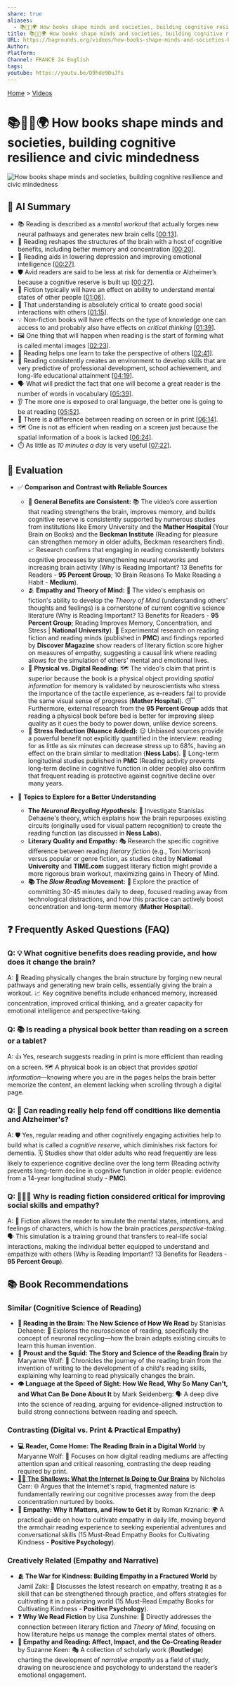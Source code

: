 ```yaml
---
share: true
aliases:
  - 📚🧠🤝🌍 How books shape minds and societies, building cognitive resilience and civic mindedness
title: 📚🧠🤝🌍 How books shape minds and societies, building cognitive resilience and civic mindedness
URL: https://bagrounds.org/videos/how-books-shape-minds-and-societies-building-cognitive-resilience-and-civic-mindedness
Author:
Platform:
Channel: FRANCE 24 English
tags:
youtube: https://youtu.be/D9hde90uJfs
---
```

[Home](../index.md) > [Videos](./index.md)  
# 📚🧠🤝🌍 How books shape minds and societies, building cognitive resilience and civic mindedness  
![How books shape minds and societies, building cognitive resilience and civic mindedness](https://youtu.be/D9hde90uJfs)  
  
## 🤖 AI Summary  
  
* 📚 Reading is described as a *mental workout* that actually forges new neural pathways and generates new brain cells \[[00:13](http://www.youtube.com/watch?v=D9hde90uJfs&t=13)].  
* 🧠 Reading reshapes the structures of the brain with a host of cognitive benefits, including better memory and concentration \[[00:20](http://www.youtube.com/watch?v=D9hde90uJfs&t=20)].  
* 🧘 Reading aids in lowering depression and improving emotional intelligence \[[00:27](http://www.youtube.com/watch?v=D9hde90uJfs&t=27)].  
* 🛡️ Avid readers are said to be less at risk for dementia or Alzheimer’s because a cognitive reserve is built up \[[00:27](http://www.youtube.com/watch?v=D9hde90uJfs&t=27)].  
* 🤝 Fiction typically will have an effect on ability to understand mental states of other people \[[01:06](http://www.youtube.com/watch?v=D9hde90uJfs&t=66)].  
* 👥 That understanding is absolutely critical to create good social interactions with others \[[01:15](http://www.youtube.com/watch?v=D9hde90uJfs&t=75)].  
* 💡 Non-fiction books will have effects on the type of knowledge one can access to and probably also have effects on *critical thinking* \[[01:39](http://www.youtube.com/watch?v=D9hde90uJfs&t=99)].  
* 🖼️ One thing that will happen when reading is the start of forming what is called mental images \[[02:23](http://www.youtube.com/watch?v=D9hde90uJfs&t=143)].  
* 🚶 Reading helps one learn to take the perspective of others \[[02:41](http://www.youtube.com/watch?v=D9hde90uJfs&t=161)].  
* 🎯 Reading consistently creates an environment to develop skills that are very predictive of professional development, school achievement, and long-life educational attainment \[[04:19](http://www.youtube.com/watch?v=D9hde90uJfs&t=259)].  
* 🗣️ What will predict the fact that one will become a great reader is the number of words in vocabulary \[[05:39](http://www.youtube.com/watch?v=D9hde90uJfs&t=339)].  
* 👂 The more one is exposed to oral language, the better one is going to be at reading \[[05:52](http://www.youtube.com/watch?v=D9hde90uJfs&t=352)].  
* 📱 There is a difference between reading on screen or in print \[[06:14](http://www.youtube.com/watch?v=D9hde90uJfs&t=374)].  
* 🗺️ One is not as efficient when reading on a screen just because the spatial information of a book is lacked \[[06:24](http://www.youtube.com/watch?v=D9hde90uJfs&t=384)].  
* ⏱️ As little as *10 minutes a day* is very useful \[[07:22](http://www.youtube.com/watch?v=D9hde90uJfs&t=442)].  
  
## 🤔 Evaluation  
  
* ✅ **Comparison and Contrast with Reliable Sources**  
    * 📜 **General Benefits are Consistent:** 📚 The video’s core assertion that reading strengthens the brain, improves memory, and builds cognitive reserve is consistently supported by numerous studies from institutions like Emory University and the **Mather Hospital** (Your Brain on Books) and the **Beckman Institute** (Reading for pleasure can strengthen memory in older adults, Beckman researchers find). 📈 Research confirms that engaging in reading consistently bolsters cognitive processes by strengthening neural networks and increasing brain activity (Why is Reading Important? 13 Benefits for Readers - **95 Percent Group**; 10 Brain Reasons To Make Reading a Habit - **Medium**).  
    * 🫂 **Empathy and Theory of Mind:** 🧐 The video's emphasis on fiction's ability to develop the *Theory of Mind* (understanding others' thoughts and feelings) is a cornerstone of current cognitive science literature (Why is Reading Important? 13 Benefits for Readers - **95 Percent Group**; Reading Improves Memory, Concentration, and Stress | **National University**). 🔬 Experimental research on reading fiction and reading minds (published in **PMC**) and findings reported by **Discover Magazine** show readers of literary fiction score higher on measures of empathy, suggesting a causal link where reading allows for the simulation of others' mental and emotional lives.  
    * 🧱 **Physical vs. Digital Reading:** 🗺️ The video's claim that print is superior because the book is a physical object providing *spatial information* for memory is validated by neuroscientists who stress the importance of the tactile experience, as e-readers fail to provide the same visual sense of progress (**Mather Hospital**). 😴 Furthermore, external research from the **95 Percent Group** adds that reading a physical book before bed is better for improving sleep quality as it cues the body to power down, unlike device screens.  
    * 🧘 **Stress Reduction (Nuance Added):** 😌 Unbiased sources provide a powerful benefit not explicitly quantified in the interview: reading for as little as six minutes can decrease stress up to 68%, having an effect on the brain similar to meditation (**Ness Labs**). 📅 Long-term longitudinal studies published in **PMC** (Reading activity prevents long-term decline in cognitive function in older people) also confirm that frequent reading is protective against cognitive decline over many years.  
  
* 🔭 **Topics to Explore for a Better Understanding**  
    * **The *Neuronal Recycling Hypothesis***: 🧬 Investigate Stanislas Dehaene's theory, which explains how the brain repurposes existing circuits (originally used for visual pattern recognition) to create the reading function (as discussed in **Ness Labs**).  
    * **Literary Quality and Empathy:** 🎭 Research the specific cognitive difference between reading *literary fiction* (e.g., Toni Morrison) versus popular or genre fiction, as studies cited by **National University** and **TIME.com** suggest literary fiction might provide a more rigorous brain workout, maximizing gains in Theory of Mind.  
    * **📚 The *Slow Reading* Movement:** 🐌 Explore the practice of committing 30-45 minutes daily to deep, focused reading away from technological distractions, and how this practice can actively boost concentration and long-term memory (**Mather Hospital**).  
  
## ❓ Frequently Asked Questions (FAQ)  
  
### Q: 💡 What cognitive benefits does reading provide, and how does it change the brain?  
A: 🧠 Reading physically changes the brain structure by forging new neural pathways and generating new brain cells, essentially giving the brain a workout. 📈 Key cognitive benefits include enhanced memory, increased concentration, improved critical thinking, and a greater capacity for emotional intelligence and perspective-taking.  
  
### Q: 📚 Is reading a physical book better than reading on a screen or a tablet?  
A: 👍 Yes, research suggests reading in print is more efficient than reading on a screen. 🗺️ A physical book is an object that provides *spatial information*—knowing where you are in the pages helps the brain better memorize the content, an element lacking when scrolling through a digital page.  
  
### Q: 👵 Can reading really help fend off conditions like dementia and Alzheimer's?  
A: 🛡️ Yes, regular reading and other cognitively engaging activities help to build what is called a *cognitive reserve*, which diminishes risk factors for dementia. 🗓️ Studies show that older adults who read frequently are less likely to experience cognitive decline over the long term (Reading activity prevents long-term decline in cognitive function in older people: evidence from a 14-year longitudinal study - **PMC**).  
  
### Q: 🧑‍🤝‍🧑 Why is reading fiction considered critical for improving social skills and empathy?  
A: 🤔 Fiction allows the reader to simulate the mental states, intentions, and feelings of characters, which is how the brain practices *perspective-taking*. 🗣️ This simulation is a training ground that transfers to real-life social interactions, making the individual better equipped to understand and empathize with others (Why is Reading Important? 13 Benefits for Readers - **95 Percent Group**).  
  
## 📚 Book Recommendations  
  
### Similar (Cognitive Science of Reading)  
* **📖 Reading in the Brain: The New Science of How We Read** by Stanislas Dehaene: 🧠 Explores the neuroscience of reading, specifically the concept of neuronal recycling—how the brain adapts existing circuits to learn this human invention.  
* **🦑 Proust and the Squid: The Story and Science of the Reading Brain** by Maryanne Wolf: 👶 Chronicles the journey of the reading brain from the invention of writing to the development of a child's reading skills, explaining why learning to read physically changes the brain.  
* **👁️ Language at the Speed of Sight: How We Read, Why So Many Can't, and What Can Be Done About It** by Mark Seidenberg: 🗣️ A deep dive into the science of reading, arguing for evidence-aligned instruction to build strong connections between reading and speech.  
  
### Contrasting (Digital vs. Print & Practical Empathy)  
* **💻 Reader, Come Home: The Reading Brain in a Digital World** by Maryanne Wolf: 📱 Focuses on how digital reading mediums are affecting attention span and critical reasoning, contrasting the deep reading required by print.  
* **[📱🧠 The Shallows: What the Internet Is Doing to Our Brains](../books/the-shallows-what-the-internet-is-doing-to-our-brains.md)** by Nicholas Carr: 🌐 Argues that the Internet's rapid, fragmented nature is fundamentally rewiring our cognitive processes away from the deep concentration nurtured by books.  
* **💖 Empathy: Why it Matters, and How to Get it** by Roman Krznaric: 🌍 A practical guide on how to cultivate empathy in daily life, moving beyond the armchair reading experience to seeking experiential adventures and conversational skills (15 Must-Read Empathy Books for Cultivating Kindness - **Positive Psychology**).  
  
### Creatively Related (Empathy and Narrative)  
* **🫂 The War for Kindness: Building Empathy in a Fractured World** by Jamil Zaki: 💪 Discusses the latest research on empathy, treating it as a skill that can be strengthened through practice, and offers strategies for cultivating it in a polarizing world (15 Must-Read Empathy Books for Cultivating Kindness - **Positive Psychology**).  
* **❓ Why We Read Fiction** by Lisa Zunshine: 🧩 Directly addresses the connection between literary fiction and *Theory of Mind*, focusing on how literature helps us manage the complex mental states of others.  
* **🤝 Empathy and Reading: Affect, Impact, and the Co-Creating Reader** by Suzanne Keen: 🎭 A collection of scholarly work (**Routledge**) charting the development of *narrative empathy* as a field of study, drawing on neuroscience and psychology to understand the reader’s emotional engagement.
